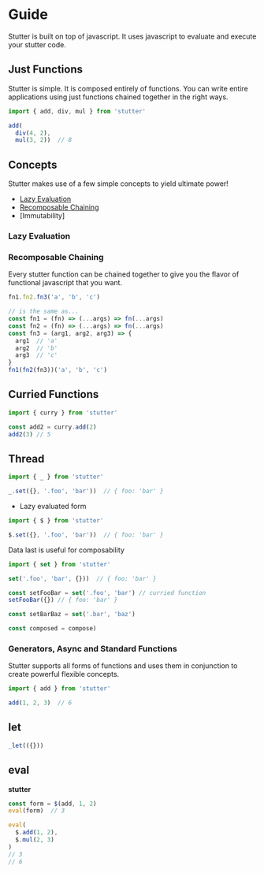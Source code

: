 # Guide

Stutter is built on top of javascript. It uses javascript to evaluate and execute your stutter code.


## Just Functions

Stutter is simple. It is composed entirely of functions. You can write entire applications using just functions chained together in the right ways.

```js
import { add, div, mul } from 'stutter'

add(
  div(4, 2),
  mul(3, 2))  // 8
```


## Concepts

Stutter makes use of a few simple concepts to yield ultimate power!

- [Lazy Evaluation](#lazy-evaluation)
- [Recomposable Chaining](#recomposable-chaining)
- [Immutability]

### Lazy Evaluation


### Recomposable Chaining

Every stutter function can be chained together to give you the flavor of functional javascript that you want.

```js
fn1.fn2.fn3('a', 'b', 'c')

// is the same as...
const fn1 = (fn) => (...args) => fn(...args)
const fn2 = (fn) => (...args) => fn(...args)
const fn3 = (arg1, arg2, arg3) => {
  arg1  // 'a'
  arg2  // 'b'
  arg3  // 'c'
}
fn1(fn2(fn3))('a', 'b', 'c')
```




## Curried Functions
```js
import { curry } from 'stutter'

const add2 = curry.add(2)
add2(3) // 5
```

##

## Thread
```js
import { _ } from 'stutter'

_.set({}, '.foo', 'bar'))  // { foo: 'bar' }
```
- Lazy evaluated form
```js
import { $ } from 'stutter'

$.set({}, '.foo', 'bar'))  // { foo: 'bar' }
```

Data last is useful for composability

```js
import { set } from 'stutter'

set('.foo', 'bar', {}))  // { foo: 'bar' }

const setFooBar = set('.foo', 'bar') // curried function
setFooBar({}) // { foo: 'bar' }

const setBarBaz = set('.bar', 'baz')

const composed = compose)

```



### Generators, Async and Standard Functions

Stutter supports all forms of functions and uses them in conjunction to create powerful flexible concepts.

```js
import { add } from 'stutter'

add(1, 2, 3)  // 6
```




## let
```js
_let(({}))
```


## eval

**stutter**
```js
const form = $(add, 1, 2)
eval(form)  // 3
```

```js
eval(
  $.add(1, 2),
  $.mul(2, 3)
)
// 3
// 6
```
